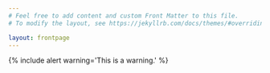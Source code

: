 ```yaml
---
# Feel free to add content and custom Front Matter to this file.
# To modify the layout, see https://jekyllrb.com/docs/themes/#overriding-theme-defaults

layout: frontpage
---
```

{% include alert warning='This is a warning.' %}